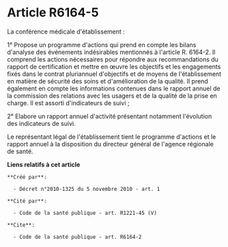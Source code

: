 # Article R6164-5

La conférence médicale d'établissement : 

1° Propose un programme d'actions qui prend en compte les bilans d'analyse des événements indésirables mentionnés à l'article
R. 6164-2. Il comprend les actions nécessaires pour répondre aux recommandations du rapport de certification et mettre en
œuvre les objectifs et les engagements fixés dans le contrat pluriannuel d'objectifs et de moyens de l'établissement en
matière de sécurité des soins et d'amélioration de la qualité. Il prend également en compte les informations contenues dans
le rapport annuel de la commission des relations avec les usagers et de la qualité de la prise en charge. Il est assorti
d'indicateurs de suivi ; 

2° Elabore un rapport annuel d'activité présentant notamment l'évolution des indicateurs de suivi. 

Le représentant légal de l'établissement tient le programme d'actions et le rapport annuel à la disposition du directeur
général de l'agence régionale de santé.

**Liens relatifs à cet article**

	**Créé par**:

	  - Décret n°2010-1325 du 5 novembre 2010 - art. 1

	**Cité par**:

	  - Code de la santé publique - art. R1221-45 (V)

	**Cite**:

	  - Code de la santé publique - art. R6164-2
